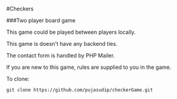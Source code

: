#Checkers

###Two player board game

This game could be played between players locally.

This game is doesn't have any backend ties.

The contact form is handled by PHP Mailer.

If you are new to this game, rules are supplied to you in the game.

To clone:
```
git clone https://github.com/pujasudip/checkerGame.git

```

